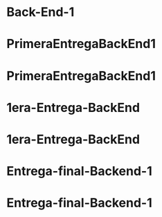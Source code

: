 # Back-End-1
# PrimeraEntregaBackEnd1
# PrimeraEntregaBackEnd1
# 1era-Entrega-BackEnd
# 1era-Entrega-BackEnd
# Entrega-final-Backend-1
# Entrega-final-Backend-1
